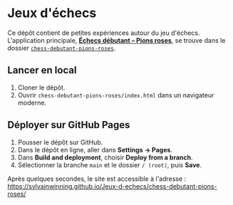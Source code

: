 # Jeux d'échecs

Ce dépôt contient de petites expériences autour du jeu d'échecs.
L'application principale, [**Échecs débutant – Pions roses**](https://sylvainwinning.github.io/Jeux-d-echecs/chess-debutant-pions-roses/), se trouve dans le dossier [`chess-debutant-pions-roses`](chess-debutant-pions-roses).

## Lancer en local

1. Cloner le dépôt.
2. Ouvrir `chess-debutant-pions-roses/index.html` dans un navigateur moderne.

## Déployer sur GitHub Pages

1. Pousser le dépôt sur GitHub.
2. Dans le dépôt en ligne, aller dans **Settings → Pages**.
3. Dans **Build and deployment**, choisir **Deploy from a branch**.
4. Sélectionner la branche `main` et le dossier `/ (root)`, puis **Save**.

Après quelques secondes, le site est accessible à l'adresse :
https://sylvainwinning.github.io/Jeux-d-echecs/chess-debutant-pions-roses/
